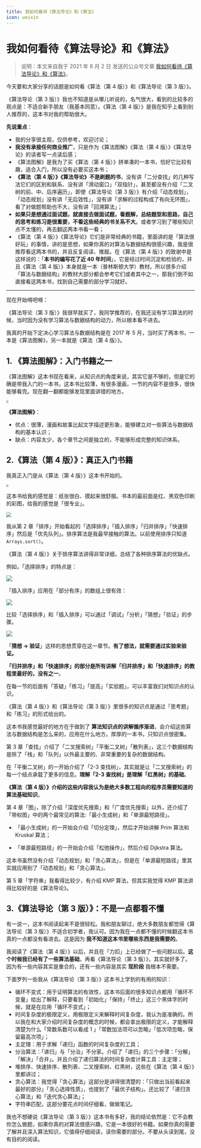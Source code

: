 ```yaml
---
title: 我如何看待《算法导论》和《算法》
icon: weixin
---
```


# 我如何看待《算法导论》和《算法》

> 说明：本文来自我于 2021 年 8 月 2 日 发送的公众号文章 [我如何看待《算法导论》和《算法》](https://mp.weixin.qq.com/s/eNB_qcOWMcSJdNY8LMB4ZQ)。

今天要和大家分享的话题是如何看《算法（第 4 版）》和《算法导论（第 3 版）》。

《算法导论（第 3 版）》我也不知道是从哪儿听说的，名气很大，看到的比较多的观点是：不适合新手朋友（我基本同意）。《算法（第 4 版）》是我在知乎上看到别人推荐的，这本书对我的帮助很大。

**先说重点**：

+ 我的分享很主观，仅供参考，欢迎讨论；
+ **我没有承接任何商业推广**，只是作为《算法图解》《算法（第 4 版）》《算法导论》的读者写一点读后感；
+ 《算法图解》是我为了买《算法（第 4 版）》拼单凑的一本书，恰好它比较有趣，适合入门，所以没有必要买这本书；
+ **《算法（第 4 版）》《算法导论》不是刷题的书**，没有讲「二分查找」的几种写法它们的区别和联系、没有讲「滑动窗口」「双指针」，甚至都没有介绍「二叉树的前、中、后序遍历」，即使《算法导论（第 3 版）》有介绍「动态规划」，「动态规划」没有讲「无后效性」，没有讲「求解的过程构成了有向无环图」，看了对做题帮助也不大，没有讲「回溯算法」；
+ **如果只是想通过面试题，就直接去做面试题，看题解，总结题型和思路，自己的思考和练习是很重要，不看这些经典的书关系不大**。或者学习到了哪些知识点不太懂的，再去翻这两本书看一看；
+ 《算法（第 4 版）》《算法导论》它们是非常经典的书籍，里面讲的是「算法很好玩」的事情，讲的是思想，如果你真的对算法与数据结构很感兴趣，我是很推荐看这两本书的，并且反复阅读、推敲。在《算法（第 4 版）》的致谢中是这样说的：「**本书的编写花了近 40 年时间**」，它是经过时间沉淀和检验的，并且《算法（第 4 版）》本身就是一本（普林斯顿大学）教材。所以很多介绍「算法与数据结构」的教材大部分都会参考它们或者其中之一，那我们倒不如直接看这两本书，找到自己需要的部分学习就好。

---

现在开始嘚吧嘚：

《算法导论（第 3 版）》我很早就买了，我同学推荐的，在我还没有学习算法的时候，当时因为没有学习算法与数据结构的动力，所以根本看不进去。

我真的开始下定决心学习算法与数据结构是在 2017 年 5 月，当时买了两本书，一本是《算法图解》，另一本就是《算法（第 4 版）》。

## 1. 《算法图解》：入门书籍之一

《算法图解》这本书现在看来，从知识点的角度来说，其实它是不够的，但是它的确是带我入门的一本书，这本书比较薄，有很多漫画，一节的内容不是很多，很快能够看完。现在翻一翻都能够发现里面讲错的地方。

<img src="https://tva1.sinaimg.cn/large/008i3skNgy1gwng3nq5vyj30o20rsjxb.jpg" style="zoom:40%;" />

**《算法图解》**：

+ 优点：很薄，漫画和故事比起文字描述更形象，能够建立对一些算法与数据结构的基本认识；
+ 缺点：内容太少，各个章节之间是独立的，不能够形成完整的知识体系。

## 2.《算法（第 4 版）》：真正入门书籍

我真正入门是从《算法（第 4 版）》这本书开始的。

<img src="https://tva1.sinaimg.cn/large/008i3skNgy1gwng3tpbk6j30m20rswh2.jpg" style="zoom:40%;" />

这本书给我的感觉是：纸张很白、摸起来很舒服。书本的最前面是红、黑双色印刷的彩图，给我的感觉是「很专业」。

<img src="https://tva1.sinaimg.cn/large/008i3skNgy1gwng3xgn91j30rs0ja77b.jpg" style="zoom:80%;" />

我从第 2 章「排序」开始看起的「选择排序」「插入排序」「归并排序」「快速排序」然后是「优先队列」。排序算法是我最早接触的算法。以前使用排序只知道 `Arrays.sort()`。

《算法（第 4 版）》关于排序算法讲得非常详细，总结了各种排序算法的优缺点。

例如，「选择排序」的特点是：

![](https://tva1.sinaimg.cn/large/008i3skNgy1gwng44fjzgj311o09ojud.jpg)

「插入排序」应用在「部分有序」的数组上很有效：

![](https://tva1.sinaimg.cn/large/008i3skNgy1gwng416d1mj31280cwq5v.jpg)

比较「选择排序」和「插入排序」可以通过「调试」「分析」「猜想」「验证」的步骤。

![](https://tva1.sinaimg.cn/large/008i3skNgy1gwng4970mzj319w0smgpa.jpg)

「**猜想 -> 验证**」这样的思想贯穿在这一章节。**有了想法，就需要通过实验来验证。**

**「归并排序」和「快速排序」的部分是所有讲解「归并排序」和「快速排序」的教程里最好的，没有之一**。

在每一节的后面有「答疑」「练习」「提高」「实验题」，可以丰富我们对知识点的认识。

《算法（第 4 版）》和《算法导论（第 3 版）》里很多的知识点是通过「思考题」和「练习」的形式给出的。

这本书我感觉最好的地方在于做到了 **算法知识点的讲解循序渐进**，会介绍这些算法与数据结构是怎么来的，应用在什么地方。厚厚的一本书，只知识点很密集。

第 3 章「查找」介绍了「二叉搜索树」「平衡二叉树」「散列表」，这三个数据结构是除了「栈」和「队列」以外最主要的、非常重要的复杂的数据结构。

在「平衡二叉树」的一开始介绍了「2-3 查找树」，其实就是让「二叉搜索树」的每一个结点承载了更多的信息。**理解「2-3 查找树」是理解「红黑树」的基础**。

**《算法（第 4 版）》介绍的这些内容我认为是绝大多数工程向的程序员需要知道的算法基础知识**。

第 4 章「图」，除了介绍「深度优先搜索」和「广度优先搜索」以外，还介绍了「带权图」中的两个最常见的算法:「最小生成树」和「单源最短路径」。

+ 「最小生成树」的一开始会介绍「切分定理」，然后才开始讲解 Prim 算法和 Kruskal 算法；

+ 「单源最短路径」的一开始会介绍「松弛操作」，然后介绍 Dijkstra 算法。

这本书虽然没有介绍「动态规划」和「贪心算法」，但是在「单源最短路径」里其实就应用到了「动态规划」和「贪心算法」。

第 5 章「字符串」我看得比较少，有介绍 KMP 算法，但其实我觉得 KMP 算法讲得比较好的是《算法导论》。


## 3.《算法导论（第 3 版）》：不是一点都看不懂

有一说一，这本书阅读起来不是很轻松。我和朋友聊过，绝大多数朋友都觉得《算法导论（第 3 版）》不适合初学者，我认可。因为我在一点都不懂的时候翻这本书真的一点都没有看进去。这是因为 **我不知道这本书里哪些东西是我需要的**。

我阅读了《算法（第 4 版）》以后，并且在「力扣」上已经做了一些问题以后。**这个时候我已经有了一些算法基础**，再看《算法导论（第 3 版）》，其实就好多了。因为有一些内容其实是重合的，还有一些内容是其实 **现阶段** 我根本不需要。

下面罗列一些我从《算法导论（第 3 版）》这本书上学到的有用的知识：

+ 循环不变式：用于证明算法的有效性，这本书后面的很多知识点都用「循环不变量」给出了解释，只要看到「初始化」「保持」「终止」这三个黑体字的时候，就是在应用「循环不变式」；
+ 时间复杂度的极限定义，用极限定义来解释时间复杂度，我认为是准确的。所以我在和大家介绍时间复杂度的概念的时候，都会拿出极限的定义，才能解释清楚为什么「常数系数可以看成 1 」「常数加法项可以忽略」「低次项忽略，保留最高次项」；
+ 主定理：用于求解「递归」函数的时间复杂度的工具；
+ 分治算法：「递归」与「分治」不分家。介绍了「递归」的三个步骤：「分解」「解决」「合并」。并且介绍了递归算法的时间复杂度计算工具：主定理；
+ 堆排序、快速排序、散列表、二叉搜索树、红黑树，这些在《算法（第 4 版）》里都讲过；
+ 贪心算法：我觉得「贪心算法」这部分是讲得很清楚的：「只做出当前看起来最好的部分」「贪心选择性质」，也提到了「最优子结构」。还比较了「递归贪心算法」和「迭代贪心算法」；
+ 字符串匹配，这部分要花点时间仔细看，做做笔记。

我也不想硬说《算法导论（第 3 版）》这本书有多好，我的结论依然是：它不会教你怎么做题，如果你真的对算法很感兴趣，它是一本很好的书籍。如果你真的需要了解并且深入算法知识，它值得仔细阅读，读你需要的部分。不要从头读到尾，没有目的的阅读。

